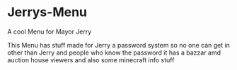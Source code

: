 # Jerrys-Menu
A cool Menu for Mayor Jerry 

This Menu has stuff made for Jerry a password system so no one can get in other than Jerry and people who know the password
it has a bazzar amd auction house viewers and also some minecraft info stuff 
